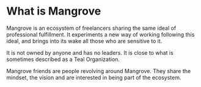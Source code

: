# What is Mangrove

Mangrove is an ecosystem of freelancers sharing the same ideal of professional fulfillment. It experiments a new way of working following this ideal, and brings into its wake all those who are sensitive to it.

It is not owned by anyone and has no leaders. It is close to what is sometimes described as a Teal Organization.

Mangrove friends are people revolving around Mangrove. They share the mindset, the vision and are interested in being part of the ecosystem.